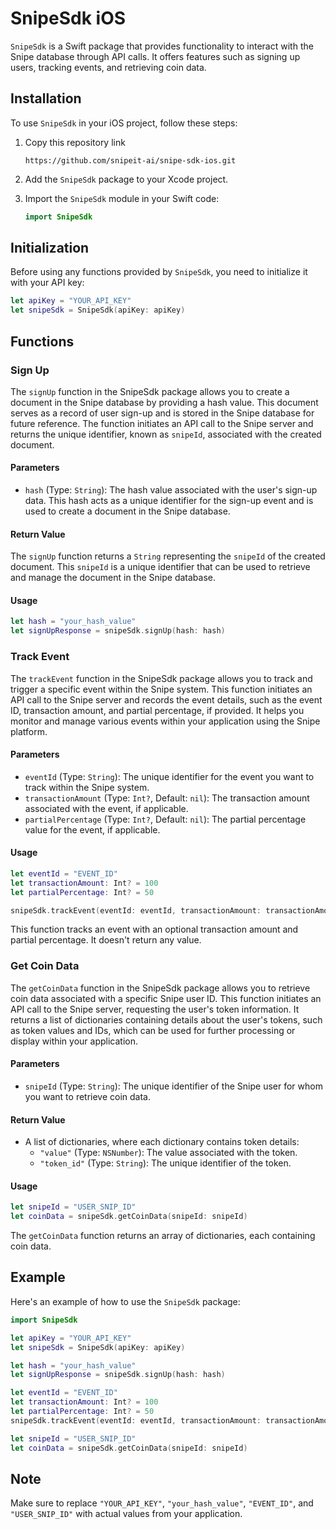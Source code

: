 # SnipeSdk iOS 

`SnipeSdk` is a Swift package that provides functionality to interact with the Snipe database through API calls. It offers features such as signing up users, tracking events, and retrieving coin data.

## Installation

To use `SnipeSdk` in your iOS project, follow these steps:

1. Copy this repository link
    ```
    https://github.com/snipeit-ai/snipe-sdk-ios.git
    ```

2. Add the `SnipeSdk` package to your Xcode project.

3. Import the `SnipeSdk` module in your Swift code:

   ```swift
   import SnipeSdk
   ```

## Initialization

Before using any functions provided by `SnipeSdk`, you need to initialize it with your API key:

```swift
let apiKey = "YOUR_API_KEY"
let snipeSdk = SnipeSdk(apiKey: apiKey)
```

## Functions

### Sign Up

The `signUp` function in the SnipeSdk package allows you to create a document in the Snipe database by providing a hash value. This document serves as a record of user sign-up and is stored in the Snipe database for future reference. The function initiates an API call to the Snipe server and returns the unique identifier, known as `snipeId`, associated with the created document.


#### Parameters

- `hash` (Type: `String`): The hash value associated with the user's sign-up data. This hash acts as a unique identifier for the sign-up event and is used to create a document in the Snipe database.

#### Return Value

The `signUp` function returns a `String` representing the `snipeId` of the created document. This `snipeId` is a unique identifier that can be used to retrieve and manage the document in the Snipe database.

#### Usage 

```swift
let hash = "your_hash_value"
let signUpResponse = snipeSdk.signUp(hash: hash)
```


### Track Event

The `trackEvent` function in the SnipeSdk package allows you to track and trigger a specific event within the Snipe system. This function initiates an API call to the Snipe server and records the event details, such as the event ID, transaction amount, and partial percentage, if provided. It helps you monitor and manage various events within your application using the Snipe platform.

#### Parameters

- `eventId` (Type: `String`): The unique identifier for the event you want to track within the Snipe system.
- `transactionAmount` (Type: `Int?`, Default: `nil`): The transaction amount associated with the event, if applicable.
- `partialPercentage` (Type: `Int?`, Default: `nil`): The partial percentage value for the event, if applicable.

#### Usage 

```swift
let eventId = "EVENT_ID"
let transactionAmount: Int? = 100
let partialPercentage: Int? = 50

snipeSdk.trackEvent(eventId: eventId, transactionAmount: transactionAmount, partialPercentage: partialPercentage)
```

This function tracks an event with an optional transaction amount and partial percentage. It doesn't return any value.

### Get Coin Data

The `getCoinData` function in the SnipeSdk package allows you to retrieve coin data associated with a specific Snipe user ID. This function initiates an API call to the Snipe server, requesting the user's token information. It returns a list of dictionaries containing details about the user's tokens, such as token values and IDs, which can be used for further processing or display within your application.

#### Parameters

- `snipeId` (Type: `String`): The unique identifier of the Snipe user for whom you want to retrieve coin data.

#### Return Value

- A list of dictionaries, where each dictionary contains token details:
  - `"value"` (Type: `NSNumber`): The value associated with the token.
  - `"token_id"` (Type: `String`): The unique identifier of the token.

#### Usage

```swift
let snipeId = "USER_SNIP_ID"
let coinData = snipeSdk.getCoinData(snipeId: snipeId)
```

The `getCoinData` function returns an array of dictionaries, each containing coin data.


## Example

Here's an example of how to use the `SnipeSdk` package:

```swift
import SnipeSdk

let apiKey = "YOUR_API_KEY"
let snipeSdk = SnipeSdk(apiKey: apiKey)

let hash = "your_hash_value"
let signUpResponse = snipeSdk.signUp(hash: hash)

let eventId = "EVENT_ID"
let transactionAmount: Int? = 100
let partialPercentage: Int? = 50
snipeSdk.trackEvent(eventId: eventId, transactionAmount: transactionAmount, partialPercentage: partialPercentage)

let snipeId = "USER_SNIP_ID"
let coinData = snipeSdk.getCoinData(snipeId: snipeId)
```

## Note

Make sure to replace `"YOUR_API_KEY"`, `"your_hash_value"`, `"EVENT_ID"`, and `"USER_SNIP_ID"` with actual values from your application.
